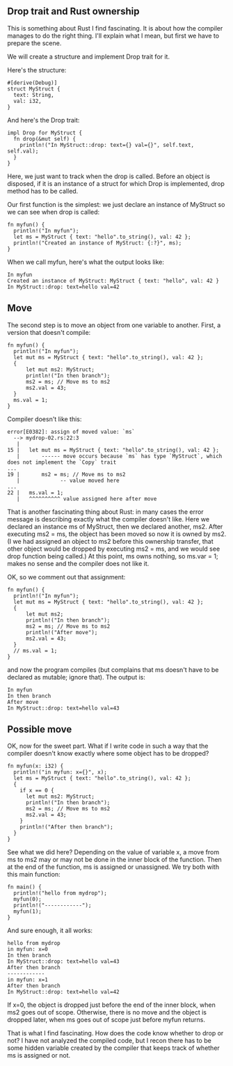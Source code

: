 ## Drop trait and Rust ownership

This is something about Rust I find fascinating. It is about how the
compiler manages to do the right thing. I'll explain what I mean, but first
we have to prepare the scene.

We will create a structure and implement Drop trait for it.

Here's the structure:

```
#[derive(Debug)]
struct MyStruct {
  text: String,
  val: i32,
}
```

And here's the Drop trait:

```
impl Drop for MyStruct {
  fn drop(&mut self) {
    println!("In MyStruct::drop: text={} val={}", self.text, self.val);
  }
}
```

Here, we just want to track when the drop is called. Before an object is
disposed, if it is an instance of a struct for which Drop is implemented,
drop method has to be called.

Our first function is the simplest: we just declare an instance of MyStruct
so we can see when drop is called:

```
fn myfun() {
  println!("In myfun");
  let ms = MyStruct { text: "hello".to_string(), val: 42 };
  println!("Created an instance of MyStruct: {:?}", ms);
}
```

When we call myfun, here's what the output looks like:

```
In myfun
Created an instance of MyStruct: MyStruct { text: "hello", val: 42 }
In MyStruct::drop: text=hello val=42
```


## Move

The second step is to move an object from one variable to another. First,
a version that doesn't compile:

```
fn myfun() {
  println!("In myfun");
  let mut ms = MyStruct { text: "hello".to_string(), val: 42 };
  {
      let mut ms2: MyStruct;
      println!("In then branch");
      ms2 = ms; // Move ms to ms2
      ms2.val = 43;
  }
  ms.val = 1;
}
```

Compiler doesn't like this:

```
error[E0382]: assign of moved value: `ms`
  --> mydrop-02.rs:22:3
   |
15 |   let mut ms = MyStruct { text: "hello".to_string(), val: 42 };
   |       ------ move occurs because `ms` has type `MyStruct`, which does not implement the `Copy` trait
...
19 |       ms2 = ms; // Move ms to ms2
   |             -- value moved here
...
22 |   ms.val = 1;
   |   ^^^^^^^^^^ value assigned here after move
```

That is another fascinating thing about Rust: in many cases the error message is
describing exactly what the compiler doesn't like. Here we declared an instance ms of
MyStruct, then we declared another, ms2. After executing ms2 = ms, the object has
been moved so now it is owned by ms2. (I we had assigned an object to ms2 before
this ownership transfer, that other object would be dropped by executing ms2 = ms,
and we would see drop function being called.) At this point, ms owns nothing, so
ms.var = 1; makes no sense and the compiler does not like it.

OK, so we comment out that assignment:

```
fn myfun() {
  println!("In myfun");
  let mut ms = MyStruct { text: "hello".to_string(), val: 42 };
  {
      let mut ms2;
      println!("In then branch");
      ms2 = ms; // Move ms to ms2
      println!("After move");
      ms2.val = 43;
  }
  // ms.val = 1;
}
```

and now the program compiles (but complains that ms doesn't have to be declared
as mutable; ignore that). The output is:

```
In myfun
In then branch
After move
In MyStruct::drop: text=hello val=43
```

## Possible move

OK, now for the sweet part. What if I write code in such a way that the compiler
doesn't know exactly where some object has to be dropped?

```
fn myfun(x: i32) {
  println!("in myfun: x={}", x);
  let ms = MyStruct { text: "hello".to_string(), val: 42 };
  {
    if x == 0 {
      let mut ms2: MyStruct;
      println!("In then branch");
      ms2 = ms; // Move ms to ms2
      ms2.val = 43;
    }
    println!("After then branch");
  }
}
```

See what we did here? Depending on the value of variable x, a move from ms to ms2
may or may not be done in the inner block of the function. Then at the end of the
function, ms is assigned or unassigned. We try both with this main function:

```
fn main() {
  println!("hello from mydrop");
  myfun(0);
  println!("------------");
  myfun(1);
}
```

And sure enough, it all works:

```
hello from mydrop
in myfun: x=0
In then branch
In MyStruct::drop: text=hello val=43
After then branch
------------
in myfun: x=1
After then branch
In MyStruct::drop: text=hello val=42
```

If x=0, the object is dropped just before the end of the inner block, when
ms2 goes out of scope. Otherwise, there is no move and the object is dropped
later, when ms goes out of scope just before myfun returns.

That is what I find fascinating. How does the code know whether to drop or not?
I have not analyzed the compiled code, but I recon there has to be some hidden
variable created by the compiler that keeps track of whether ms is assigned or
not.
